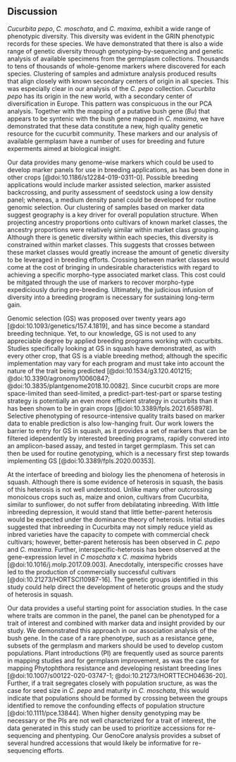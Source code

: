## Discussion

*Cucurbita pepo*, *C. moschata*, and *C. maxima*, exhibit a wide range of phenotypic diversity.
This diversity was evident in the GRIN phenotypic records for these species.
We have demonstrated that there is also a wide range of genetic diversity through genotyping-by-sequencing and genetic analysis of available specimens from the germplasm collections. 
Thousands to tens of thousands of whole-genome markers where discovered for each species. Clustering of samples and admixture analysis produced results that align closely with known secondary centers of origin in all species. 
This was especially clear in our analysis of the *C. pepo* collection. *Cucurbita pepo* has its origin in the new world, with a secondary center of diversification in Europe. 
This pattern was conspicuous in the our PCA analysis. 
Together with the mapping of a putative bush gene (*Bu*) that appears to be syntenic with the bush gene mapped in *C. maxima*, we have demonstrated that these data constitute a new, high quality genetic resource for the cucurbit community. 
These markers and our analysis of available germplasm have a number of uses for breeding and future experments aimed at biological insight.

Our data provides many genome-wise markers which could be used to develop marker panels for use in breeding applications, as has been done in other crops [@doi:10.1186/s12284-019-0311-0].
Possible breeding applications would include marker assisted selection, marker assisted backcrossing, and purity assessment of seedstock using a low density panel; whereas, a medium density panel could be developed for routine genomic selection. 
Our clustering of samples based on marker data suggest geography is a key driver for overall population 
structure. 
When projecting ancestry proportions onto cultivars of known market classes, the ancestry proportions were relatively similar within market class grouping. 
Although there is genetic diversity within each species, this diversity is constrained within market classes. This suggests that crosses between these market classes would greatly increase the amount of genetic diversity to be leveraged in breeding efforts. 
Crossing between market classes would come at the cost of bringing in undesirable characteristics with regard to achieving a specific morpho-type associated market class. 
This cost could be mitgated through the use of markers to recover morpho-type expediciously during pre-breeding. 
Ultimately, the judicious infusion of diversity into a breeding program is necessary for sustaining long-term gain.

Genomic selection (GS) was proposed over twenty years ago [@doi:10.1093/genetics/157.4.1819], and has since become a standard breeding technique. 
Yet, to our knowledge, GS is not used to any appreciable degree by applied breeding programs working with 
cucurbits. 
Studies specifically looking at GS in squash have demonstrated, as with every other crop, that GS is a viable breeding method; although the specific implementation may vary for each program and must take into 
account the nature of the trait being predicted [@doi:10.1534/g3.120.401215; @doi:10.3390/agronomy10060847; @doi:10.3835/plantgenome2018.10.0082]. 
Since cucurbit crops are more space-limited than seed-limited, a predict-part-test-part or sparse testing strategy is potentially an even more efficient strategy in cucurbits than it has been shown to be in grain crops [@doi:10.3389/fpls.2021.658978]. 
Selective phenotyping of resource-intensive quality traits based on marker data to enable prediction is also low-hanging fruit. 
Our work lowers the barrier to entry for GS in squash, as it provides a set of markers that can be filtered idependently by interested breeding programs, rapidly convered into an amplicon-based assay, and tested in target germplasm.
 This set can then be used for routine genotyping, which is a necessary first step towards implementing
GS [@doi:10.3389/fpls.2020.00353].

At the interface of breeding and biology lies the phenomena of heterosis in squash.
Although there is some evidence of heterosis in squash, the basis of this heterosis is not well understood. 
Unlike many other outcrossing monoicous crops such as, maize and onion, cultivars from Cucurbita, similar to sunflower, do not suffer from debilatating inbreeding. 
With little inbreeding depression, it would stand that little better-parent heterosis would be expected under the dominance theory of heterosis. 
Initial studies suggested that inbreeding in Cucurbita may not simply reduce yield as inbred varieties have the capacity to compete with commercial check cultivars; however, better-parent heterosis has been observed in  *C. pepo* and *C. maxima*. 
Further, interspecific-heterosis has been observed at the gene-expression level in *C moschata* x *C. maxima* hybrids [@doi:10.1016/j.molp.2017.09.003]. 
Anecdotally, interspecific crosses have led to the production of commercially successful cultivars [@doi:10.21273/HORTSCI10987-16]. 
The genetic groups identified in this study could help direct the development of heterotic groups and the study of heterosis in squash. 

Our data provides a useful starting point for association studies. 
In the case where traits are common in the panel, the panel can be phenotyped for a trait of interest and combined with marker data and insight provided by our study. 
We demonstrated this approach in our association analysis of the bush gene. 
In the case of a rare phenotype, such as a resistance gene, subsets of the germplasm and markers should be used to develop custom populations. 
Plant introductions (PI) are frequently used as source parents in mapping studies and for germplasm improvement, as was the case for mapping Phytophthora resistance and developing resistant breeding lines [@doi:10.1007/s00122-020-03747-1; @doi:10.21273/HORTTECH04636-20]. 
Further, if a trait segregates closely with population sructure, as was the case for seed size in
*C. pepo* and maturity in *C. moschata*, this would indicate that populations should be formed
by crossing between the groups identified to remove the confounding effects of population 
structure [@doi:10.1111/pce.13844]. 
When higher density genotyping may be necessary or the PIs are not well characterized for a trait of interest, the data generated in this study can be used to prioritize accessions for re-sequencing and phentyping. Our GenoCore analysis provides a subset of several hundred accessions that would likely be informative for re-sequencing efforts.

